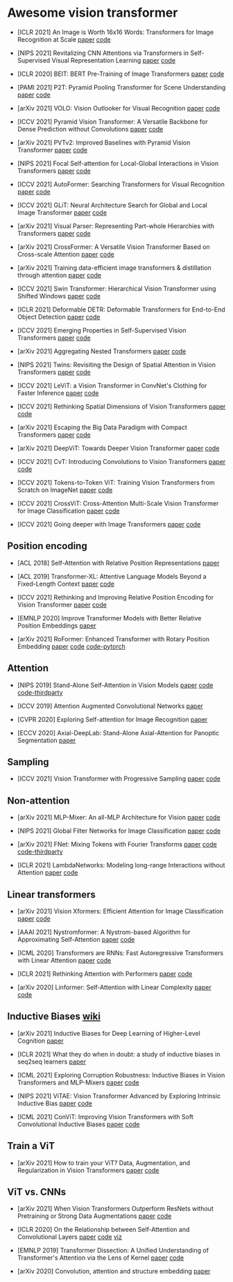 # Awesome vision transformer

* [ICLR 2021] An Image is Worth 16x16 Words: Transformers for Image Recognition at Scale [paper](https://arxiv.org/pdf/2010.11929.pdf) [code](https://github.com/google-research/vision_transformer)

* [NIPS 2021] Revitalizing CNN Attentions via Transformers in Self-Supervised Visual Representation Learning [paper](https://arxiv.org/pdf/2110.05340v1.pdf) [code](https://github.com/ChongjianGE/CARE)

* [ICLR 2020] BEIT: BERT Pre-Training of Image Transformers [paper](https://arxiv.org/pdf/2106.08254v1.pdf) [code](https://github.com/microsoft/unilm/tree/master/beit)

* [PAMI 2021] P2T: Pyramid Pooling Transformer for Scene Understanding [paper](https://arxiv.org/pdf/2106.12011v3.pdf) [code](https://github.com/yuhuan-wu/P2T)

* [arXiv 2021] VOLO: Vision Outlooker for Visual Recognition [paper](https://arxiv.org/pdf/2106.13112v2.pdf) [code](https://github.com/sail-sg/volo)

* [ICCV 2021] Pyramid Vision Transformer: A Versatile Backbone for Dense Prediction without Convolutions [paper](https://arxiv.org/pdf/2102.12122.pdf) [code](https://github.com/whai362/PVT)

* [arXiv 2021] PVTv2: Improved Baselines with Pyramid Vision Transformer [paper](https://arxiv.org/pdf/2106.13797v4.pdf) [code](https://github.com/whai362/PVT)

* [NIPS 2021] Focal Self-attention for Local-Global Interactions in Vision Transformers [paper](https://arxiv.org/pdf/2107.00641v1.pdf) [code](https://github.com/microsoft/Focal-Transformer)

* [ICCV 2021] AutoFormer: Searching Transformers for Visual Recognition [paper](https://arxiv.org/pdf/2107.00651v1.pdf) [code](https://github.com/microsoft/Cream)

* [ICCV 2021] GLiT: Neural Architecture Search for Global and Local Image Transformer [paper](https://arxiv.org/pdf/2107.02960v3.pdf) [code](https://github.com/bychen515/GLiT)

* [arXiv 2021] Visual Parser: Representing Part-whole Hierarchies with Transformers [paper](https://arxiv.org/pdf/2107.05790v1.pdf) [code](https://github.com/kevin-ssy/ViP)

* [arXiv 2021]  CrossFormer: A Versatile Vision Transformer Based on Cross-scale Attention [paper](https://arxiv.org/pdf/2108.00154v2.pdf) [code](https://github.com/cheerss/CrossFormer)

* [arXiv 2021] Training data-efficient image transformers & distillation through attention [paper](https://arxiv.org/pdf/2012.12877.pdf) [code](https://github.com/facebookresearch/deit)

* [ICCV 2021] Swin Transformer: Hierarchical Vision Transformer using Shifted Windows [paper](https://arxiv.org/pdf/2103.14030.pdf) [code](https://github.com/microsoft/Swin-Transformer)

* [ICLR 2021] Deformable DETR: Deformable Transformers for End-to-End Object Detection [paper](https://openreview.net/pdf?id=gZ9hCDWe6ke) [code](https://github.com/fundamentalvision/Deformable-DETR)

* [ICCV 2021] Emerging Properties in Self-Supervised Vision Transformers [paper](https://arxiv.org/pdf/2104.14294.pdf) [code](https://github.com/facebookresearch/dino)

* [arXiv 2021] Aggregating Nested Transformers [paper](https://arxiv.org/pdf/2105.12723.pdf) [code](https://github.com/google-research/nested-transformer)

* [NIPS 2021] Twins: Revisiting the Design of Spatial Attention in Vision Transformers [paper](https://arxiv.org/pdf/2104.13840.pdf) [code](https://github.com/Meituan-AutoML/Twins/)

* [ICCV 2021] LeViT: a Vision Transformer in ConvNet's Clothing for Faster Inference [paper](https://arxiv.org/pdf/2104.01136.pdf) [code](https://github.com/facebookresearch/LeViT)

* [ICCV 2021] Rethinking Spatial Dimensions of Vision Transformers [paper](https://arxiv.org/pdf/2103.16302.pdf) [code](https://github.com/naver-ai/pit)

* [arXiv 2021] Escaping the Big Data Paradigm with Compact Transformers [paper](https://arxiv.org/pdf/2104.05704.pdf) [code](https://github.com/SHI-Labs/Compact-Transformers)

* [arXiv 2021] DeepViT: Towards Deeper Vision Transformer [paper](https://arxiv.org/pdf/2103.11886.pdf) [code](https://github.com/zhoudaquan/dvit_repo)

* [ICCV 2021] CvT: Introducing Convolutions to Vision Transformers [paper](https://arxiv.org/pdf/2103.15808.pdf) [code](https://github.com/leoxiaobin/CvT)

* [ICCV 2021] Tokens-to-Token ViT: Training Vision Transformers from Scratch on ImageNet [paper](https://arxiv.org/pdf/2101.11986.pdf) [code](https://github.com/yitu-opensource/T2T-ViT)

* [ICCV 2021] CrossViT: Cross-Attention Multi-Scale Vision Transformer for Image Classification [paper](https://arxiv.org/pdf/2103.14899.pdf) [code](https://github.com/IBM/CrossViT)

* [ICCV 2021] Going deeper with Image Transformers [paper](https://openaccess.thecvf.com/content/ICCV2021/papers/Touvron_Going_Deeper_With_Image_Transformers_ICCV_2021_paper.pdf) [code](https://github.com/facebookresearch/deit)

## Position encoding

* [ACL 2018] Self-Attention with Relative Position Representations [paper](https://arxiv.org/pdf/1803.02155.pdf)

* [ACL 2019] Transformer-XL: Attentive Language Models Beyond a Fixed-Length Context [paper](https://aclanthology.org/P19-1285.pdf) [code](https://github.com/kimiyoung/transformer-xl)

* [ICCV 2021] Rethinking and Improving Relative Position Encoding for Vision Transformer [paper](https://arxiv.org/pdf/2107.14222v1.pdf) [code](https://github.com/microsoft/Cream/tree/main/iRPE)

* [EMNLP 2020] Improve Transformer Models with Better Relative Position Embeddings [paper](https://arxiv.org/pdf/2009.13658.pdf)

* [arXiv 2021] RoFormer: Enhanced Transformer with Rotary Position Embedding [paper](https://arxiv.org/pdf/2104.09864.pdf) [code](https://github.com/ZhuiyiTechnology/roformer) [code-pytorch](https://github.com/JunnYu/RoFormer_pytorch)

## Attention

* [NIPS 2019] Stand-Alone Self-Attention in Vision Models [paper](https://proceedings.neurips.cc/paper/2019/file/3416a75f4cea9109507cacd8e2f2aefc-Paper.pdf) [code](https://github.com/google-research/google-research/tree/master/standalone_self_attention_in_vision_models) [code-thirdparty](https://github.com/leaderj1001/Stand-Alone-Self-Attention)

* [ICCV 2019] Attention Augmented Convolutional Networks [paper](https://openaccess.thecvf.com/content_ICCV_2019/papers/Bello_Attention_Augmented_Convolutional_Networks_ICCV_2019_paper.pdf)

* [CVPR 2020] Exploring Self-attention for Image Recognition [paper](https://jiaya.me/papers/selfatten_cvpr20.pdf)

* [ECCV 2020] Axial-DeepLab: Stand-Alone Axial-Attention for Panoptic Segmentation [paper](https://www.ecva.net/papers/eccv_2020/papers_ECCV/papers/123490103.pdf)

## Sampling

* [ICCV 2021] Vision Transformer with Progressive Sampling [paper](https://arxiv.org/pdf/2108.01684.pdf) [code](https://github.com/yuexy/PS-ViT)

## Non-attention

* [arXiv 2021] MLP-Mixer: An all-MLP Architecture for Vision [paper](https://arxiv.org/pdf/2105.01601.pdf) [code](https://github.com/google-research/vision_transformer)

* [NIPS 2021] Global Filter Networks for Image Classification [paper](https://arxiv.org/pdf/2107.00645v1.pdf) [code](https://github.com/raoyongming/GFNet)

* [arXiv 2021] FNet: Mixing Tokens with Fourier Transforms [paper](https://arxiv.org/pdf/2105.03824.pdf) [code](https://github.com/google-research/google-research/) [code-thirdparty](https://github.com/rishikksh20/FNet-pytorch)

* [ICLR 2021] LambdaNetworks: Modeling long-range Interactions without Attention [paper](https://openreview.net/pdf?id=xTJEN-ggl1b) [code](https://github.com/leaderj1001/LambdaNetworks)

## Linear transformers

* [arXiv 2021] Vision Xformers: Efficient Attention for Image Classification [paper](https://arxiv.org/pdf/2107.02239v4.pdf) [code](https://github.com/pranavphoenix/VisionXformer)

* [AAAI 2021] Nystromformer: A Nystrom-based Algorithm for Approximating Self-Attention [paper](https://arxiv.org/pdf/2102.03902.pdf) [code](https://github.com/mlpen/Nystromformer)

* [ICML 2020]  Transformers are RNNs: Fast Autoregressive Transformers with Linear Attention [paper](https://arxiv.org/pdf/2006.16236.pdf) [code](https://github.com/idiap/fast-transformers)

* [ICLR 2021] Rethinking Attention with Performers [paper](https://arxiv.org/pdf/2009.14794.pdf) [code](https://github.com/google-research/google-research/tree/master/performer)

* [arXiv 2020] Linformer: Self-Attention with Linear Complexity [paper](https://arxiv.org/pdf/2006.04768.pdf) [code](https://github.com/tatp22/linformer-pytorch)

## Inductive Biases [wiki](https://en.wikipedia.org/wiki/Inductive_bias)

* [arXiv 2021] Inductive Biases for Deep Learning of Higher-Level Cognition [paper](https://arxiv.org/pdf/2011.15091.pdf)

* [ICLR 2021] What they do when in doubt: a study of inductive biases in seq2seq learners [paper](https://openreview.net/pdf?id=YmA86Zo-P_t)

* [ICML 2021] Exploring Corruption Robustness: Inductive Biases in Vision Transformers and MLP-Mixers [paper](https://arxiv.org/pdf/2106.13122.pdf) [code](https://github.com/katelyn98/CorruptionRobustness)

* [NIPS 2021] ViTAE: Vision Transformer Advanced by Exploring Intrinsic Inductive Bias [paper](https://arxiv.org/pdf/2106.03348) [code](https://github.com/Annbless/ViTAE)

* [ICML 2021] ConViT: Improving Vision Transformers with Soft Convolutional Inductive Biases [paper](http://proceedings.mlr.press/v139/d-ascoli21a/d-ascoli21a.pdf) [code](https://github.com/facebookresearch/convit)

## Train a ViT

* [arXiv 2021] How to train your ViT? Data, Augmentation, and Regularization in Vision Transformers [paper](https://arxiv.org/pdf/2106.10270.pdf) [code](https://github.com/google-research/vision_transformer)

## ViT vs. CNNs

* [arXiv 2021] When Vision Transformers Outperform ResNets without Pretraining or Strong Data Augmentations [paper](https://arxiv.org/pdf/2106.01548.pdf) [code](https://github.com/google-research/vision_transformer)

* [ICLR 2020] On the Relationship between Self-Attention and Convolutional Layers [paper](https://arxiv.org/pdf/1911.03584.pdf) [code](https://github.com/epfml/attention-cnn) [viz](https://epfml.github.io/attention-cnn/)

* [EMNLP 2019] Transformer Dissection: A Unified Understanding of Transformer's Attention via the Lens of Kernel [paper](https://arxiv.org/pdf/1908.11775.pdf) [code](https://github.com/yaohungt/TransformerDissection)

* [arXiv 2020] Convolution, attention and structure embedding [paper](https://arxiv.org/pdf/1905.01289.pdf)
